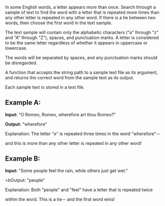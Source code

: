 In some English words, a letter appears more than once. Search through a sample of text to find the word with a letter that is repeated more times than any other letter is repeated in any other word. If there is a tie between two words, then choose the first word in the text sample. 

The text sample will contain only the alphabetic characters ("a" through "z" and "A" through "Z"), spaces, and punctuation marks. A letter is considered to be the same letter regardless of whether it appears in uppercase or lowercase. 

The words will be separated by spaces, and any punctuation marks should be disregarded. 

A function that accepts the string path to a sample text file as its argument, and returns the correct word from the sample text as its output. 

Each sample text is stored in a text file. 

<h2>Example A: </h2>

<b>Input:</b> "O Romeo, Romeo, wherefore art thou Romeo?" 

<b>Output:</b> "wherefore" 

Explanation: The letter "e" is repeated three times in the word "wherefore"--

and this is more than any other letter is repeated in any other word! 

<h2>Example B: </h2>

<b>Input:</b> "Some people feel the rain, while others just get wet." 

<bOutput:</b> "people" 

Explanation: Both "people" and "feel" have a letter that is repeated twice 

within the word. This is a tie-- and the first word wins!